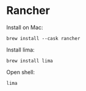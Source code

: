 # Rancher
Install on Mac:
```
brew install --cask rancher
```

Install lima:
```
brew install lima
```

Open shell:
```
lima
```
